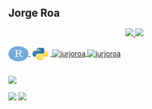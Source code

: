
## Jorge Roa
<div align="center">
  <a href="https://github.com/jurjoroa">
  <img height="160em" src="https://github-readme-stats.vercel.app/api?username=jurjoroa&show_icons=true&theme=dracula&include_all_commits=true&count_private=true"/>
  <img height="160em" src="https://github-readme-stats.vercel.app/api/top-langs/?username=jurjoroa&layout=compact&langs_count=7&theme=dracula"/>
</div>
<div style="display: inline_block"><br>
  <img align="center" alt="jurjoroa" height="30" width="40" src="https://raw.githubusercontent.com/devicons/devicon/master/icons/rstudio/rstudio-plain.svg">
  <img align="center" alt="jurjoroa" height="30" width="40" src="https://raw.githubusercontent.com/devicons/devicon/master/icons/python/python-original.svg">
   <img align="center" alt="jurjoroa" height="30" width="30" src="https://cdn.icon-icons.com/icons2/2107/PNG/512/file_type_stata_icon_130148.png">
  <img align="center" alt="jurjoroa" height="30" width="30" src="https://img.icons8.com/color/452/tableau-software.png"> 

  
</div>
  
  ##
 
<div> 
  
  <a href="https://instagram.com/rafaballerini" target="_blank"><img src="https://img.shields.io/badge/-Instagram-%23E4405F?style=for-the-badge&logo=instagram&logoColor=white" target="_blank"></a>
 	
  <a href = "mailto:jurjoo@gmail.com"><img src="https://img.shields.io/badge/-Gmail-%23333?style=for-the-badge&logo=gmail&logoColor=white" target="_blank"></a>
  <a href="https://www.linkedin.com/in/rafaella-ballerini-45875016a" target="_blank"><img src="https://img.shields.io/badge/-LinkedIn-%230077B5?style=for-the-badge&logo=linkedin&logoColor=white" target="_blank"></a> 
 

</div>